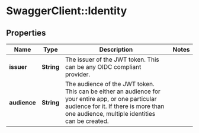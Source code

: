 # SwaggerClient::Identity

## Properties
Name | Type | Description | Notes
------------ | ------------- | ------------- | -------------
**issuer** | **String** | The issuer of the JWT token. This can be any OIDC compliant provider. | 
**audience** | **String** | The audience of the JWT token. This can be either an audience for your entire app, or one particular audience for it. If there is more than one audience, multiple identities can be created. | 

